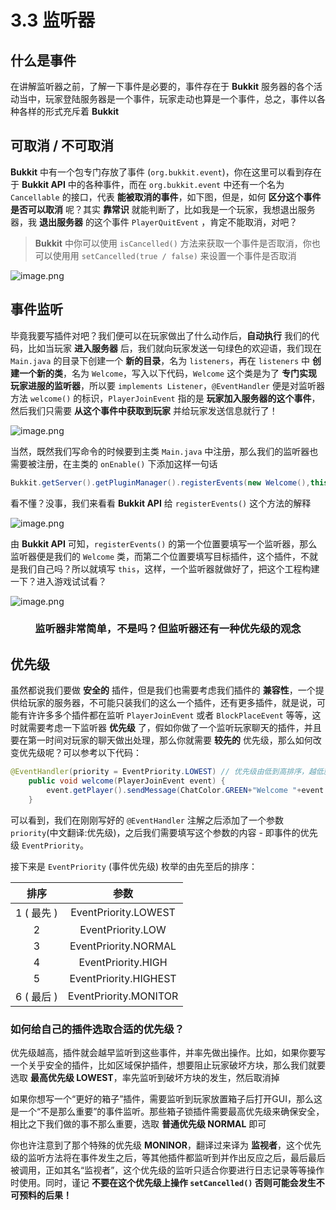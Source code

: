 # 3.3 监听器

## 什么是事件

在讲解监听器之前，了解一下事件是必要的，事件存在于 **Bukkit** 服务器的各个活动当中，玩家登陆服务器是一个事件，玩家走动也算是一个事件，总之，事件以各种各样的形式充斥着 **Bukkit**

## 可取消 / 不可取消

**Bukkit** 中有一个包专门存放了事件 (`org.bukkit.event`)，你在这里可以看到存在于 **Bukkit API** 中的各种事件，而在 `org.bukkit.event` 中还有一个名为 `Cancellable` 的接口，代表 **能被取消的事件**，如下图，但是，如何 **区分这个事件是否可以取消** 呢？其实 **靠常识** 就能判断了，比如我是一个玩家，我想退出服务器，我 **退出服务器** 的这个事件 `PlayerQuitEvent` ，肯定不能取消，对吧？

> **Bukkit** 中你可以使用 `isCancelled()` 方法来获取一个事件是否取消，你也可以使用用 `setCancelled(true / false)` 来设置一个事件是否取消

![image.png](https://i.loli.net/2020/07/24/gcCQJ8ZKpUOLwIb.png)

##  事件监听

毕竟我要写插件对吧？我们便可以在玩家做出了什么动作后，**自动执行** 我们的代码，比如当玩家 **进入服务器** 后，我们就向玩家发送一句绿色的欢迎语，我们现在 `Main.java` 的目录下创建一个 **新的目录**，名为 `listeners`，再在 `listeners` 中 **创建一个新的类**，名为 `Welcome`，写入以下代码，`Welcome` 这个类是为了 **专门实现玩家进服的监听器**，所以要 `implements Listener`，`@EventHandler` 便是对监听器方法 `welcome()` 的标识，`PlayerJoinEvent` 指的是 **玩家加入服务器的这个事件**，然后我们只需要 **从这个事件中获取到玩家** 并给玩家发送信息就行了！

![image.png](https://i.loli.net/2020/07/25/LsrMdAXgH3BmTDu.png)

当然，既然我们写命令的时候要到主类 `Main.java` 中注册，那么我们的监听器也需要被注册，在主类的 `onEnable()` 下添加这样一句话

```java
Bukkit.getServer().getPluginManager().registerEvents(new Welcome(),this);
```

看不懂？没事，我们来看看 **Bukkit API** 给 `registerEvents()` 这个方法的解释

![image.png](https://i.loli.net/2020/07/25/rK9yYAEOn5fNiex.png)

由 **Bukkit API** 可知，`registerEvents()` 的第一个位置要填写一个监听器，那么监听器便是我们的 `Welcome` 类，而第二个位置要填写目标插件，这个插件，不就是我们自己吗？所以就填写 `this`，这样，一个监听器就做好了，把这个工程构建一下？进入游戏试试看？

![image.png](https://i.loli.net/2020/07/25/26wsoYlDyPhmXQe.png)

<center><h3>监听器非常简单，不是吗？但监听器还有一种优先级的观念</h3></center>

## 优先级

虽然都说我们要做 **安全的** 插件，但是我们也需要考虑我们插件的 **兼容性**，一个提供给玩家的服务器，不可能只装我们的这么一个插件，还有更多插件，就是说，可能有许许多多个插件都在监听 `PlayerJoinEvent` 或者 `BlockPlaceEvent` 等等，这时就需要考虑一下监听器 **优先级** 了，假如你做了一个监听玩家聊天的插件，并且要在第一时间对玩家的聊天做出处理，那么你就需要 **较先的** 优先级，那么如何改变优先级呢？可以参考以下代码：

```java
@EventHandler(priority = EventPriority.LOWEST) // 优先级由低到高排序，越低就越优先
    public void welcome(PlayerJoinEvent event) {
        event.getPlayer().sendMessage(ChatColor.GREEN+"Welcome "+event.getPlayer().getName());
    }
```

可以看到，我们在刚刚写好的 `@EventHandler` 注解之后添加了一个参数 `priority`(中文翻译:优先级)，之后我们需要填写这个参数的内容 - 即事件的优先级 `EventPriority`。

接下来是 `EventPriority` (事件优先级) 枚举的由先至后的排序：

**排序**|**参数**
:-:|:-:
1 ( 最先 )|EventPriority.LOWEST
2|EventPriority.LOW
3|EventPriority.NORMAL
4|EventPriority.HIGH
5|EventPriority.HIGHEST
6 ( 最后 )|EventPriority.MONITOR

### 如何给自己的插件选取合适的优先级？

优先级越高，插件就会越早监听到这些事件，并率先做出操作。比如，如果你要写一个关乎安全的插件，比如区域保护插件，想要阻止玩家破坏方块，那么我们就要选取 **最高优先级 LOWEST**，率先监听到破坏方块的发生，然后取消掉

如果你想写一个“更好的箱子”插件，需要监听到玩家放置箱子后打开GUI，那么这是一个“不是那么重要”的事件监听。那些箱子锁插件需要最高优先级来确保安全，相比之下我们做的事不那么重要，选取 **普通优先级 NORMAL** 即可

你也许注意到了那个特殊的优先级 **MONINOR**，翻译过来译为 **监视者**，这个优先级的监听方法将在事件发生之后，等其他插件都监听到并作出反应之后，最后最后被调用，正如其名“监视者”，这个优先级的监听只适合你要进行日志记录等等操作时使用。同时，谨记 **不要在这个优先级上操作 `setCancelled()` 否则可能会发生不可预料的后果！**

